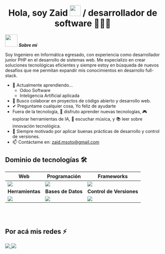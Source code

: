 <h1 align="center">Hola, soy Zaid <img src="https://media.giphy.com/media/hvRJCLFzcasrR4ia7z/giphy.gif" width="35"> / desarrollador de software 👨🏻‍💻</h1>

<img src="https://media3.giphy.com/media/v1.Y2lkPTc5MGI3NjExbnA5dXlwcTBvYjI0OHppem92enl3ajFmczB1eXV5d29zNGNqZGlqOSZlcD12MV9pbnRlcm5hbF9naWZfYnlfaWQmY3Q9cw/t6Kf2qs5fgWiAlOig5/giphy.gif" width="40px">&nbsp;***Sobre mi***

Soy Ingeniero en Informática egresado, con experiencia como desarrollador junior PHP en el desarrollo de sistemas web. Me especializo en crear soluciones tecnológicas eficientes y siempre estoy en búsqueda de nuevos desafíos que me permitan expandir mis conocimientos en desarrollo full-stack.
- 🌱 Actualmente aprendiendo...
  - Odoo Software
  - Inteligencia Artificial aplicada
- 👾 Busco colaborar en proyectos de código abierto y desarrollo web.
- ✔ Preguntame cualquier cosa, Yo feliz de ayudarte<br>
- Fuera de la tecnología, 💜 disfruto aprender nuevas tecnologías, 🎮 explorar herramientas de IA, 🎵 escuchar música, y 📚 leer sobre innovación tecnológica.
- 🚀 Siempre motivado por aplicar buenas prácticas de desarrollo y control de versiones.
- 📫 Contáctame en: <a href="zaid.msoto@gmail.com">zaid.msoto@gmail.com</a>

<h2 >Dominio de tecnologías 🛠️</h2>
<!--tech stack icons-->
<div align="Center">

| **Web** | **Programación** | **Frameworks** |
| ------------- | ------------- | ------------- |
| <img src="https://skillicons.dev/icons?i=html,css,js"/> | <img src="https://skillicons.dev/icons?i=python,php,javascript"/> | <img src="https://skillicons.dev/icons?i=laravel,react,nodejs,tailwind"/> |
| **Herramientas** | **Bases de Datos** | **Control de Versiones** |
| <img src="https://skillicons.dev/icons?i=vscode,github"/> | <img src="https://skillicons.dev/icons?i=mysql,postgresql,mongodb"/> | <img src="https://skillicons.dev/icons?i=git,github"/> |

</div>

<br>
<br>       
<!--- stats (end) -->
<h2 > Por acá mis redes ⚡</h2>
  
<p align="left">
<a href ="https://www.instagram.com/z_pholl0sky/?h1=es">
  <img src="https://img.shields.io/badge/Instagram-%23E4405F.svg?style=for-the-badge&logo=Instagram&logoColor=white">
</a>
  <a href ="https://www.linkedin.com//?h1=es">
  <img src="https://img.shields.io/badge/linkedin-%230077B5.svg?style=for-the-badge&logo=linkedin&logoColor=white">
</a>
</p>
